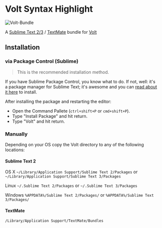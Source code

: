 Volt Syntax Highlight
=====================

![Volt-Bundle](http://www.phalconphp.com/img/volt-bundle.jpg)

A [Sublime Text 2/3](http://www.sublimetext.com/) / [TextMate](http://macromates.com/) bundle for [Volt](http://docs.phalconphp.com/en/latest/reference/volt.html)

Installation
------------

### via Package Control (Sublime)

> This is the recommended installation method.

If you have Sublime Package Control, you know what to do. If not, well: it's a package manager for Sublime Text; it's awesome and you can [read about it here](http://wbond.net/sublime_packages/package_control) to install.

After installing the package and restarting the editor:

* Open the Command Pallete (`ctrl+shift+P` or `cmd+shift+P`).
* Type "Install Package" and hit return.
* Type "Volt" and hit return.


### Manually
Depending on your OS copy the Volt directory to any of the following locations:

#### Sublime Text 2

OS X
`~/Library/Application Support/Sublime Text 2/Packages`
or
`~/Library/Application Support/Sublime Text 3/Packages`

Linux
`~/.Sublime Text 2/Packages`
or
`~/.Sublime Text 3/Packages`

Windows
`%APPDATA%/Sublime Text 2/Packages/`
or
`%APPDATA%/Sublime Text 3/Packages/`

#### TextMate

`/Library/Application Support/TextMate/Bundles`

